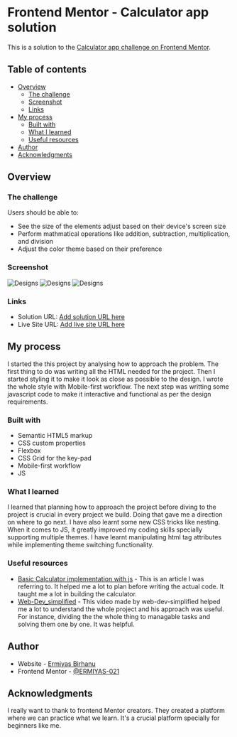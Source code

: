 # Frontend Mentor - Calculator app solution

This is a solution to the [Calculator app challenge on Frontend Mentor](https://www.frontendmentor.io/challenges/calculator-app-9lteq5N29).

## Table of contents

- [Overview](#overview)
  - [The challenge](#the-challenge)
  - [Screenshot](#screenshot)
  - [Links](#links)
- [My process](#my-process)
  - [Built with](#built-with)
  - [What I learned](#what-i-learned)
  - [Useful resources](#useful-resources)
- [Author](#author)
- [Acknowledgments](#acknowledgments)

## Overview

### The challenge

Users should be able to:

- See the size of the elements adjust based on their device's screen size
- Perform mathmatical operations like addition, subtraction, multiplication, and division
- Adjust the color theme based on their preference


### Screenshot

![Designs](../design/desktop-design-theme-1.jpg)
![Designs](../design/desktop-design-theme-2.jpg)
![Designs](../design/desktop-design-theme-3.jpg)


### Links

- Solution URL: [Add solution URL here](https://your-solution-url.com)
- Live Site URL: [Add live site URL here](https://your-live-site-url.com)

## My process

I started the this project by analysing how to approach the problem. The first thing to do was writing all the HTML needed for the project. Then I started styling it to make it look as close as possible to the design. I wrote the whole style with Mobile-first workflow. The next step was writting some javascript code to make it interactive and functional as per the design requirements.


### Built with

- Semantic HTML5 markup
- CSS custom properties
- Flexbox
- CSS Grid for the key-pad
- Mobile-first workflow
- JS


### What I learned

I learned that planning how to approach the project before diving to the project is crucial in every project we build. Doing that gave me a direction on where to go next. I have also learnt some new CSS tricks like nesting. When it comes to JS, it greatly improved my coding skills specially supporting multiple themes. I have learnt manipulating html tag attributes while implementing theme switching functionality. 

### Useful resources

- [Basic Calculator implementation with js](https://medium.com/@kshitijsharma94/building-a-simple-calculator-with-html-css-and-javascript-1bda25ce3d80) - This is an article I was referring to. It helped me a lot to plan before writing the actual code. It taught me a lot in building the calculator.
- [Web-Dev_simplified](https://www.youtube.com/watch?v=j59qQ7YWLxw&pp=ygUNY2FsY3VsYXRvciBqcw%3D%3D) - This video made by web-dev-simplified helped me a lot to understand the whole project and his approach was useful. For instance, dividing the the whole thing to managable tasks and solving them one by one. It was helpful.


## Author

- Website - [Ermiyas Birhanu](https://www.your-site.com)
- Frontend Mentor - [@ERMIYAS-021](https://www.frontendmentor.io/profile/ERMIYAS-021)

## Acknowledgments

I really want to thank to frontend Mentor creators. They created a platform where we can practice what we learn. It's a crucial platform specially for beginners like me.
